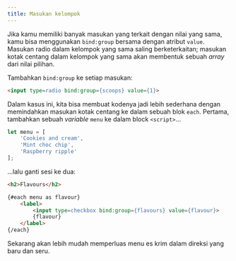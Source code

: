 ```yaml
---
title: Masukan kelompok
---
```


Jika kamu memiliki banyak masukan yang terkait dengan nilai yang sama, kamu bisa menggunakan `bind:group` bersama dengan atribut `value`. Masukan radio dalam kelompok yang sama saling berketerkaitan; masukan kotak centang dalam kelompok yang sama akan membentuk sebuah *array* dari nilai pilihan. 

Tambahkan `bind:group` ke setiap masukan:

```html
<input type=radio bind:group={scoops} value={1}>
```

Dalam kasus ini, kita bisa membuat kodenya jadi lebih sederhana dengan memindahkan masukan kotak centang ke dalam sebuah blok `each`. Pertama, tambahkan sebuah *variable* `menu` ke dalam block `<script>`...

```js
let menu = [
	'Cookies and cream',
	'Mint choc chip',
	'Raspberry ripple'
];
```

...lalu ganti sesi ke dua:

```html
<h2>Flavours</h2>

{#each menu as flavour}
	<label>
		<input type=checkbox bind:group={flavours} value={flavour}>
		{flavour}
	</label>
{/each}
```

Sekarang akan lebih mudah memperluas menu es krim dalam direksi yang baru dan seru.
